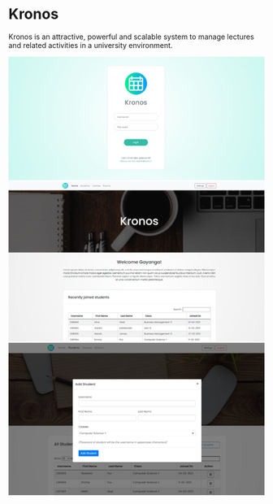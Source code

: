 # Kronos
Kronos is an attractive, powerful and scalable system to manage lectures and related activities in a university environment.

<img src="1.jpg">
<img src="2.jpg">
<img src="3.jpg">